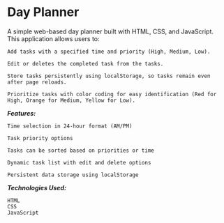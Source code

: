 # Day Planner
A simple web-based day planner built with HTML, CSS, and JavaScript. This application allows users to:
    
    Add tasks with a specified time and priority (High, Medium, Low).
    
    Edit or deletes the completed task from the tasks.
    
    Store tasks persistently using localStorage, so tasks remain even after page reloads.
    
    Prioritize tasks with color coding for easy identification (Red for High, Orange for Medium, Yellow for Low).
    
**_Features:_**
    
    Time selection in 24-hour format (AM/PM)
    
    Task priority options

    Tasks can be sorted based on priorities or time
    
    Dynamic task list with edit and delete options
    
    Persistent data storage using localStorage
    
_**Technologies Used:**_
    
    HTML           
    CSS      
    JavaScript
